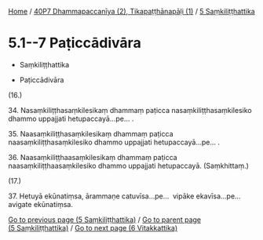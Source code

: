 
[Home](/) / [40P7 Dhammapaccanīya (2), Tikapaṭṭhānapāḷi (1)](...md) / [5 Saṃkiliṭṭhattika](../40P7/5.md)

# 5.1--7 Paṭiccādivāra

* Saṃkiliṭṭhattika

* Paṭiccādivāra

(16.)

34\. Nasaṃkiliṭṭhasaṃkilesikaṃ dhammaṃ paṭicca nasaṃkiliṭṭhasaṃkilesiko dhammo uppajjati hetupaccayā…pe… .

35\. Naasaṃkiliṭṭhasaṃkilesikaṃ dhammaṃ paṭicca naasaṃkiliṭṭhasaṃkilesiko dhammo uppajjati hetupaccayā…pe… .

36\. Naasaṃkiliṭṭhaasaṃkilesikaṃ dhammaṃ paṭicca naasaṃkiliṭṭhaasaṃkilesiko dhammo uppajjati hetupaccayā. (Saṃkhittaṃ.)

(17.)

37\. Hetuyā ekūnatiṃsa, ārammaṇe catuvīsa…pe…  vipāke ekavīsa…pe…  avigate ekūnatiṃsa.

[Go to previous page (5 Saṃkiliṭṭhattika)](../40P7/5.md) / [Go to parent page (5 Saṃkiliṭṭhattika)](../40P7/5.md) / [Go to next page (6 Vitakkattika)](../6.md)


